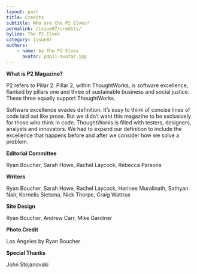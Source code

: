 ```yaml
---
layout: post
title: Credits
subtitle: Who are the P2 Elves?
permalink: /issue07/credits/
byline: The P2 Elves
category: issue07
authors:
    - name: by The P2 Elves
      avatar: pdp11-avatar.jpg
---
```

**What is P2 Magazine?**

P2 refers to Pillar 2. Pillar 2, within ThoughtWorks, is software excellence, flanked by pillars one and three of sustainable business and social justice. These three equally support ThoughtWorks.

Software excellence evades definition. It’s easy to think of concise lines of code laid out like prose. But we didn’t want this magazine to be exclusively for those who think in code. ThoughtWorks is filled with testers, designers, analysts and innovators. We had to expand our definition to include the excellence that happens before and after we consider how we solve a problem.

**Editorial Committee**

Ryan Boucher, Sarah Howe, Rachel Laycock, Rebecca Parsons

**Writers**

Ryan Boucher, Sarah Howe, Rachel Laycock, Harinee Muralinath, Sathyan Nair, Kornelis Sietsma, Nick Thorpe, Craig Wattrus

**Site Design**

Ryan Boucher, Andrew Carr, Mike Gardiner

**Photo Credit**

Los Angeles by Ryan Boucher

**Special Thanks**

John Stojanovski
